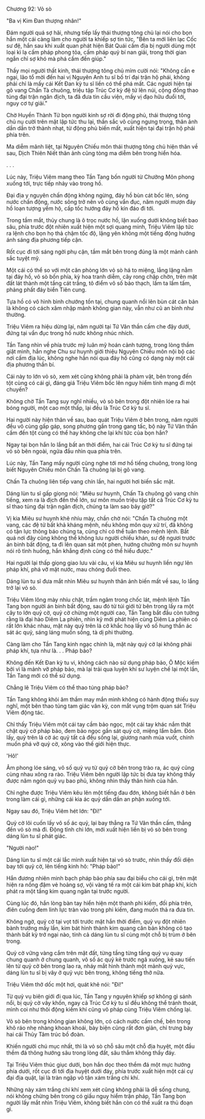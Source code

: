 




Chương 92: Vỏ sò


"Ba vị Kim Đan thượng nhân!"

Đám người quá sợ hãi, nhưng tiếp lấy thái thượng tông chủ lại nói cho bọn hắn một cái càng làm cho người ta khiếp sợ tin tức, "Bên ta mới liên lạc Cốc sư đệ, hắn sau khi xuất quan phát hiện Bát Quái cấm địa bị người dùng một loại kì lạ cấm pháp phong tỏa, cấm pháp quỷ bí nan giải, trong thời gian ngắn chỉ sợ khó mà phá cấm đến giúp."

Thấy mọi người thất kinh, thái thượng tông chủ mỉm cười nói: "Không cần e ngại, lão tổ mời đến hai vị Nguyên Anh tu sĩ bố trí đại trận hộ phái, không phải chỉ là mấy cái Kết Đan kỳ tu sĩ liền có thể phá mất. Các ngươi hiện tại gõ vang Chấn Tà chuông, triệu tập Trúc Cơ kỳ đệ tử lên núi, cộng đồng thao túng đại trận ngăn địch, ta đã đưa tin cầu viện, mấy vị đạo hữu đuổi tới, nguy cơ tự giải."

Chờ Huyền Thành Tử bọn người kinh sợ rời đi động phủ, thái thượng tông chủ nụ cười trên mặt lập tức thu lại, thần sắc vô cùng ngưng trọng, thân ảnh dần dần trở thành nhạt, từ động phủ biến mất, xuất hiện tại đại trận hộ phái phía trên.

Ma diễm mãnh liệt, tại Nguyên Chiếu môn thái thượng tông chủ hiện thân về sau, Dịch Thiên Niết thân ảnh cũng tòng ma diễm bên trong hiển hóa.

. . .

Lúc này, Triệu Viêm mang theo Tần Tang bốn người từ Chưởng Môn phong xuống tới, trực tiếp nhảy vào trong hồ.

Đại địa y nguyên chấn động không ngừng, đáy hồ bùn cát bốc lên, sóng nước chấn động, nước sông trở nên vô cùng vẩn đục, năm người mượn đáy hồ loạn tượng yểm hộ, cấp tốc hướng đáy hồ kín đáo đi tới.

Trong tầm mắt, thủy chung là ô trọc nước hồ, lặn xuống dưới không biết bao sâu, phía trước đột nhiên xuất hiện một sợi quang minh, Triệu Viêm lập tức ra lệnh cho bọn họ thả chậm tốc độ, lặng yên không một tiếng động hướng ánh sáng địa phương tiếp cận.

Rốt cục đi tới sáng ngời phụ cận, tầm mắt bên trong đúng là một mảnh cảnh sắc tuyệt mỹ.

Một cái có thể so với một căn phòng lớn vỏ sò há to miệng, lẳng lặng nằm tại đáy hồ, vỏ sò bốn phía, kỳ hoa tranh diễm, cây rong chập chờn, trên mặt đất lát thành một tầng cát trắng, tô điểm vô số bảo thạch, lấm ta lấm tấm, phảng phất đáy biển Tiên cung.

Tựa hồ có vô hình bình chướng tồn tại, chung quanh nổi lên bùn cát căn bản là không có cách xâm nhập mảnh không gian này, vẫn như cũ an bình như thường.

Triệu Viêm ra hiệu dừng lại, năm người tại Tứ Vân thần cấm che đậy dưới, đứng tại vẩn đục trong hồ nước không nhúc nhích.

Tần Tang nhìn về phía trước mỹ luân mỹ hoán cảnh tượng, trong lòng thầm giật mình, hắn nghe Chu sư huynh giới thiệu Nguyên Chiếu môn nội bộ các nơi cấm địa lúc, không nghe hắn nói qua đáy hồ cũng có dạng này một cái địa phương thần bí.

Cái này to lớn vỏ sò, xem xét cũng không phải là phàm vật, bên trong đến tột cùng có cái gì, đáng giá Triệu Viêm bốc lên nguy hiểm tính mạng đi một chuyến?

Không chờ Tần Tang suy nghĩ nhiều, vỏ sò bên trong đột nhiên lóe ra hai bóng người, một cao một thấp, lại đều là Trúc Cơ kỳ tu sĩ.

Hai người này hiện thân về sau, bao quát Triệu Viêm ở bên trong, năm người đều vô cùng gấp gáp, song phương gần trong gang tấc, bộ này Tứ Vân thần cấm đến tột cùng có thể hay không che lại khí tức của bọn hắn?

Ngay tại bọn hắn lo lắng bất an thời điểm, hai cái Trúc Cơ kỳ tu sĩ đứng tại vỏ sò bên ngoài, ngửa đầu nhìn qua phía trên.

Lúc này, Tần Tang mấy người cũng nghe tới mơ hồ tiếng chuông, trong lòng biết Nguyên Chiếu môn Chấn Tà chuông lại bị gõ vang.

Chấn Tà chuông liên tiếp vang chín lần, hai người hơi biến sắc mặt.

Dáng lùn tu sĩ gấp giọng nói: "Miêu sư huynh, Chấn Tà chuông gõ vang chín tiếng, xem ra là địch đến thế lớn, sư môn muốn triệu tập tất cả Trúc Cơ kỳ tu sĩ thao túng đại trận ngăn địch, chúng ta làm sao bây giờ?"

Vị kia Miêu sư huynh khẽ nhíu mày, chần chờ nói: "Chấn Tà chuông một vang, các đệ tử bất khả kháng mệnh, nếu không môn quy xử trí, đã không có tận lực thông báo chúng ta, cũng chỉ có thể tuân theo mệnh lệnh. Bất quá nơi đây cũng không thể không lưu người chiếu khán, sư đệ ngươi trước án binh bất động, ta đi lên quan sát một phen, hướng chưởng môn sư huynh nói rõ tình huống, hắn khẳng định cũng có thể hiểu được."

Hai người lại thấp giọng giao lưu vài câu, vị kia Miêu sư huynh liền ngự lên pháp khí, phá vỡ mặt nước, mau chóng đuổi theo.

Dáng lùn tu sĩ đưa mắt nhìn Miêu sư huynh thân ảnh biến mất về sau, lo lắng trở lại vỏ sò.

Triệu Viêm lông mày nhíu chặt, trầm ngâm trong chốc lát, mệnh lệnh Tần Tang bọn người án binh bất động, sau đó từ túi giới tử bên trong lấy ra một cây to lớn quỷ cờ, quỷ cờ chừng một người cao, Tần Tang bắt đầu còn tưởng rằng là đại hào Diêm La phiên, nhìn kỹ mới phát hiện cùng Diêm La phiên có rất lớn khác nhau, mặt này quỷ trên lá cờ khắc hoạ lấy vô số hung thần ác sát ác quỷ, sáng láng muốn sống, tà dị phi thường.

Càng làm cho Tần Tang kinh ngạc chính là, mặt này quỷ cờ lại không phải pháp khí, tựa như là. . . Pháp bảo?

Không đến Kết Đan kỳ tu vi, không cách nào sử dụng pháp bảo, Ô Mộc kiếm bởi vì là mảnh vỡ pháp bảo, mà lại trải qua luyện khí sư luyện chế lại một lần, Tần Tang mới có thể sử dụng.

Chẳng lẽ Triệu Viêm có thể thao túng pháp bảo?

Tần Tang không khỏi âm thầm may mắn mình không có hành động thiếu suy nghĩ, một bên thao túng tam giác vân kỳ, con mắt vụng trộm quan sát Triệu Viêm động tác.

Chỉ thấy Triệu Viêm một cái tay cầm bảo ngọc, một cái tay khác nắm thật chặt quỷ cờ pháp bảo, đem bảo ngọc gần sát quỷ cờ, miệng lẩm bẩm. Đón lấy, quỷ trên lá cờ ác quỷ tất cả đều sống lại, giương nanh múa vuốt, chính muốn phá vỡ quỷ cờ, xông vào thế giới hiện thực.

'Hô!'

Âm phong lóe sáng, vô số quỷ vụ từ quỷ cờ bên trong trào ra, ác quỷ cũng cùng nhau xông ra rào. Triệu Viêm bên người lập tức bị đưa tay không thấy được năm ngón quỷ vụ bao phủ, không nhìn thấy thân hình của hắn.

Chỉ nghe được Triệu Viêm kêu lên một tiếng đau đớn, không biết hắn ở bên trong làm cái gì, những cái kia ác quỷ dần dần an phận xuống tới.

Ngay sau đó, Triệu Viêm hét lớn: "Đi!"

Quỷ cờ lôi cuốn lấy vô số ác quỷ, lại bay thẳng ra Tứ Vân thần cấm, thẳng đến vỏ sò mà đi. Động tĩnh chi lớn, mới xuất hiện liền bị vỏ sò bên trong dáng lùn tu sĩ phát giác.

"Người nào!"

Dáng lùn tu sĩ một cái lắc mình xuất hiện tại vỏ sò trước, nhìn thấy đối diện bay tới quỷ cờ, lên tiếng kinh hô: "Pháp bảo!"

Hắn đương nhiên minh bạch pháp bảo phía sau đại biểu cho cái gì, trên mặt hiện ra nồng đậm vẻ hoảng sợ, vội vàng tế ra một cái kim bát pháp khí, kích phát ra một tầng kim quang ngăn tại trước người.

Cùng lúc đó, hắn lòng bàn tay hiển hiện một thanh phi kiếm, đối phía trên, điên cuồng đem linh lực tràn vào trong phi kiếm, đang muốn thả ra đưa tin.

Không ngờ, quỷ cờ tại vọt tới trước mặt hắn thời điểm, quỷ vụ đột nhiên bành trướng mấy lần, kim bát hình thành kim quang căn bản không có tạo thành bất kỳ trở ngại nào, tính cả dáng lùn tu sĩ cùng một chỗ bị trùm ở bên trong.

Quỷ cờ vững vàng cắm trên mặt đất, từng tầng từng tầng quỷ vụ quay chung quanh ở chung quanh, vô số ác quỷ kẻ trước ngã xuống, kẻ sau tiến lên từ quỷ cờ bên trong lao ra, nháy mắt hình thành một mảnh quỷ vực, dáng lùn tu sĩ bị vây ở quỷ vực bên trong, không tiếng thở nữa.

Triệu Viêm thở dốc một hơi, quát khẽ nói: "Đi!"

Từ quỷ vụ biên giới đi qua lúc, Tần Tang y nguyên khiếp sợ không gì sánh nổi, bị quỷ cờ vây khốn, ngay cả Trúc Cơ kỳ tu sĩ đều không thể tránh thoát, mình coi như thôi động kiếm khí cũng vô pháp cùng Triệu Viêm chống lại.

Vỏ sò bên trong không gian không lớn, có cách nước cấm chế, bên trong khô ráo nhẹ nhàng khoan khoái, bày biện cũng rất đơn giản, chỉ trưng bày hai cái Thủy Tâm trúc bồ đoàn.

Khiến người chú mục nhất, thì là vỏ sò chỗ sâu một chỗ địa huyệt, một đầu thềm đá thông hướng sâu trong lòng đất, sâu thẳm không thấy đáy.

Tại Triệu Viêm thúc giục dưới, bọn hắn dọc theo thềm đá một mực hướng phía dưới, rốt cục đi tới địa huyệt dưới đáy, phía trước xuất hiện một cái cự đại địa quật, lại là tràn ngập vô tận xám trắng chi khí.

Những này xám trắng chi khí xem xét cũng không phải là dễ sống chung, nói không chừng bên trong có giấu nguy hiểm trận pháp, Tần Tang bọn người lấy mắt nhìn Triệu Viêm, không biết hắn còn có thể xuất ra thủ đoạn gì.




